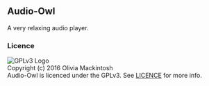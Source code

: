 Audio-Owl
---------

A very relaxing audio player.

### Licence
![GPLv3 Logo](https://www.gnu.org/graphics/gplv3-88x31.png)  
Copyright (c) 2016 Olivia Mackintosh  
Audio-Owl is licenced under the GPLv3. See [LICENCE](LICENCE) for more info.
